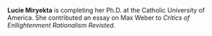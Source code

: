 **Lucie Miryekta**
is completing her Ph.D. at the Catholic University of America.
She contributed an essay on Max Weber to *Critics of Enllightenment
Rationalism Revisted*.
